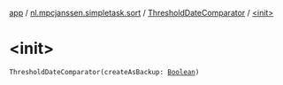 [app](../../index.md) / [nl.mpcjanssen.simpletask.sort](../index.md) / [ThresholdDateComparator](index.md) / [&lt;init&gt;](.)

# &lt;init&gt;

`ThresholdDateComparator(createAsBackup: `[`Boolean`](https://kotlinlang.org/api/latest/jvm/stdlib/kotlin/-boolean/index.html)`)`